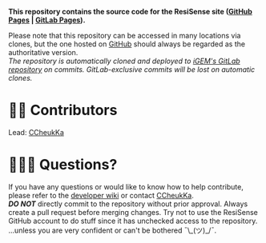 **This repository contains the source code for the ResiSense site ([GitHub Pages](https://resisense.github.io) | [GitLab Pages](https://2024.igem.wiki/hongkong-cuhk)).**  

Please note that this repository can be accessed in many locations via clones, but the one hosted on [GitHub](https://github.com/ResiSense/ResiSense.github.io) should always be regarded as the authoritative version.  
*The repository is automatically cloned and deployed to [iGEM's GitLab repository](https://gitlab.igem.org/2024/hongkong-cuhk) on commits. GitLab-exclusive commits will be lost on automatic clones.*  

# ✍🏻 Contributors
Lead: [CCheukKa](https://github.com/CCheukKa)

# 🙋🏻‍♂️ Questions?
If you have any questions or would like to know how to help contribute, please refer to the [developer wiki](/DEV-WIKI.md) or contact [CCheukKa](https://github.com/CCheukKa).  
***DO NOT*** directly commit to the repository without prior approval. Always create a pull request before merging changes. Try not to use the ResiSense GitHub account to do stuff since it has unchecked access to the repository.  
...unless you are very confident or can't be bothered ¯\\\_(ツ)\_/¯.  